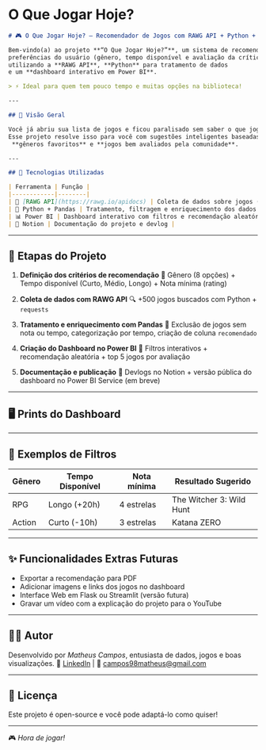 # O Que Jogar Hoje?

````markdown
# 🎮 O Que Jogar Hoje? – Recomendador de Jogos com RAWG API + Python + Power BI

Bem-vindo(a) ao projeto **“O Que Jogar Hoje?”**, um sistema de recomendação de jogos baseado nas
preferências do usuário (gênero, tempo disponível e avaliação da crítica),
utilizando a **RAWG API**, **Python** para tratamento de dados
e um **dashboard interativo em Power BI**.

> ⚡ Ideal para quem tem pouco tempo e muitas opções na biblioteca!

---

## 📌 Visão Geral

Você já abriu sua lista de jogos e ficou paralisado sem saber o que jogar?  
Esse projeto resolve isso para você com sugestões inteligentes baseadas no **seu tempo livre**,
 **gêneros favoritos** e **jogos bem avaliados pela comunidade**.

---

## 🧰 Tecnologias Utilizadas

| Ferramenta | Função |
|------------|--------|
| 🔗 [RAWG API](https://rawg.io/apidocs) | Coleta de dados sobre jogos (gênero, avaliação, tempo de jogo) |
| 🐍 Python + Pandas | Tratamento, filtragem e enriquecimento dos dados |
| 📊 Power BI | Dashboard interativo com filtros e recomendação aleatória |
| 📝 Notion | Documentação do projeto e devlog |

````

---

## 🚀 Etapas do Projeto

1. **Definição dos critérios de recomendação**
   🎯 Gênero (8 opções) + Tempo disponível (Curto, Médio, Longo) + Nota mínima (rating)

2. **Coleta de dados com RAWG API**
   🔍 +500 jogos buscados com Python + `requests`

3. **Tratamento e enriquecimento com Pandas**
   🧹 Exclusão de jogos sem nota ou tempo, categorização por tempo, criação de coluna `recomendado`

4. **Criação do Dashboard no Power BI**
   🧠 Filtros interativos + recomendação aleatória + top 5 jogos por avaliação

5. **Documentação e publicação**
   📘 Devlogs no Notion + versão pública do dashboard no Power BI Service (em breve)

---

## 🖥️ Prints do Dashboard



---

## 📌 Exemplos de Filtros

| Gênero | Tempo Disponível | Nota mínima | Resultado Sugerido       |
| ------ | ---------------- | ----------- | ------------------------ |
| RPG    | Longo (+20h)     | 4 estrelas  | The Witcher 3: Wild Hunt |
| Action | Curto (-10h)     | 3 estrelas  | Katana ZERO              |

---

## ✨ Funcionalidades Extras Futuras

* Exportar a recomendação para PDF
* Adicionar imagens e links dos jogos no dashboard
* Interface Web em Flask ou Streamlit (versão futura)
* Gravar um vídeo com a explicação do projeto para o YouTube

---

## 👨‍💻 Autor

Desenvolvido por *Matheus Campos*, entusiasta de dados, jogos e boas visualizações.
🔗 [LinkedIn](https://www.linkedin.com/in/matheus-campos-it/) | 📧 [campos98matheus@gmail.com](mailto:campos98matheus@gmail.com)

---

## 📜 Licença

Este projeto é open-source e você pode adaptá-lo como quiser!

---

🎮 *Hora de jogar!*
